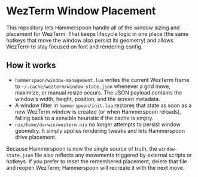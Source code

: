 # WezTerm Window Placement

This repository lets Hammerspoon handle all of the window sizing and placement
for WezTerm. That keeps lifecycle logic in one place (the same hotkeys that move
the window also persist its geometry) and allows WezTerm to stay focused on font
and rendering config.

## How it works

- `hammerspoon/window-management.lua` writes the current WezTerm frame to
  `~/.cache/wezterm/window-state.json` whenever a grid move, maximize, or manual
  resize occurs. The JSON payload contains the window’s width, height, position,
  and the screen metadata.
- A window filter in `hammerspoon/init.lua` restores that state as soon as a new
  WezTerm window is created (or when Hammerspoon reloads), falling back to a
  sensible heuristic if the cache is empty.
- `nix/home/darwin/wezterm.nix` no longer attempts to persist window geometry.
  It simply applies rendering tweaks and lets Hammerspoon drive placement.

Because Hammerspoon is now the single source of truth, the `window-state.json`
file also reflects any movements triggered by external scripts or hotkeys. If
you prefer to reset the remembered placement, delete that file and reopen
WezTerm; Hammerspoon will recreate it with the next move.

